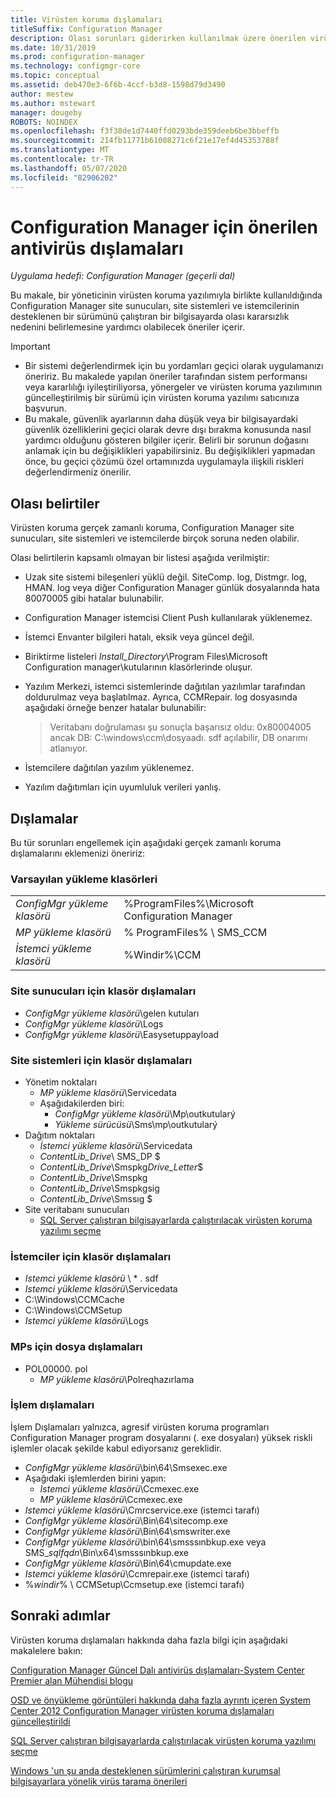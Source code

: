 ```yaml
---
title: Virüsten koruma dışlamaları
titleSuffix: Configuration Manager
description: Olası sorunları giderirken kullanılmak üzere önerilen virüsten koruma dışlamaları hakkında bilgi edinin.
ms.date: 10/31/2019
ms.prod: configuration-manager
ms.technology: configmgr-core
ms.topic: conceptual
ms.assetid: deb470e3-6f6b-4ccf-b3d8-1598d79d3490
author: mestew
ms.author: mstewart
manager: dougeby
ROBOTS: NOINDEX
ms.openlocfilehash: f3f38de1d7440ffd0293bde359deeb6be3bbeffb
ms.sourcegitcommit: 214fb11771b61008271c6f21e17ef4d45353788f
ms.translationtype: MT
ms.contentlocale: tr-TR
ms.lasthandoff: 05/07/2020
ms.locfileid: "82906202"
---
```

# <a name="recommended-antivirus-exclusions-for-configuration-manager"></a>Configuration Manager için önerilen antivirüs dışlamaları

*Uygulama hedefi: Configuration Manager (geçerli dal)*

Bu makale, bir yöneticinin virüsten koruma yazılımıyla birlikte kullanıldığında Configuration Manager site sunucuları, site sistemleri ve istemcilerinin desteklenen bir sürümünü çalıştıran bir bilgisayarda olası kararsızlık nedenini belirlemesine yardımcı olabilecek öneriler içerir.

> [!IMPORTANT]
>
> - Bir sistemi değerlendirmek için bu yordamları geçici olarak uygulamanızı öneririz. Bu makalede yapılan öneriler tarafından sistem performansı veya kararlılığı iyileştiriliyorsa, yönergeler ve virüsten koruma yazılımının güncelleştirilmiş bir sürümü için virüsten koruma yazılımı satıcınıza başvurun.
> - Bu makale, güvenlik ayarlarının daha düşük veya bir bilgisayardaki güvenlik özelliklerini geçici olarak devre dışı bırakma konusunda nasıl yardımcı olduğunu gösteren bilgiler içerir. Belirli bir sorunun doğasını anlamak için bu değişiklikleri yapabilirsiniz. Bu değişiklikleri yapmadan önce, bu geçici çözümü özel ortamınızda uygulamayla ilişkili riskleri değerlendirmeniz önerilir.

## <a name="possible-symptoms"></a>Olası belirtiler 

Virüsten koruma gerçek zamanlı koruma, Configuration Manager site sunucuları, site sistemleri ve istemcilerde birçok soruna neden olabilir.

Olası belirtilerin kapsamlı olmayan bir listesi aşağıda verilmiştir:

- Uzak site sistemi bileşenleri yüklü değil. SiteComp. log, Distmgr. log, HMAN. log veya diğer Configuration Manager günlük dosyalarında hata 80070005 gibi hatalar bulunabilir.
- Configuration Manager istemcisi Client Push kullanılarak yüklenemez.
- İstemci Envanter bilgileri hatalı, eksik veya güncel değil.
- Biriktirme listeleri *Install_Directory*\Program Files\Microsoft Configuration manager\kutularının klasörlerinde oluşur.
- Yazılım Merkezi, istemci sistemlerinde dağıtılan yazılımlar tarafından doldurulmaz veya başlatılmaz. Ayrıca, CCMRepair. log dosyasında aşağıdaki örneğe benzer hatalar bulunabilir:

  > Veritabanı doğrulaması şu sonuçla başarısız oldu: 0x80004005 ancak DB: C:\windows\ccm\dosyaadı. sdf açılabilir, DB onarımı atlanıyor.

- İstemcilere dağıtılan yazılım yüklenemez.
- Yazılım dağıtımları için uyumluluk verileri yanlış.

## <a name="exclusions"></a>Dışlamalar

Bu tür sorunları engellemek için aşağıdaki gerçek zamanlı koruma dışlamalarını eklemenizi öneririz:

### <a name="default-installation-folders"></a>Varsayılan yükleme klasörleri

|  |  |
| - | - |
|*ConfigMgr yükleme klasörü*  |  %ProgramFiles%\Microsoft Configuration Manager  |  
|*MP yükleme klasörü*  |% ProgramFiles% \ SMS_CCM  |  
|*İstemci yükleme klasörü*  |%Windir%\CCM  |  

### <a name="folder-exclusions-for-site-servers"></a>Site sunucuları için klasör dışlamaları

- *ConfigMgr yükleme klasörü*\gelen kutuları
- *ConfigMgr yükleme klasörü*\Logs
- *ConfigMgr yükleme klasörü*\Easysetuppayload

### <a name="folder-exclusions-for-site-systems"></a>Site sistemleri için klasör dışlamaları

- Yönetim noktaları
  - *MP yükleme klasörü*\Servicedata
  - Aşağıdakilerden biri:
    - *ConfigMgr yükleme klasörü*\Mp\outkutularý
    - *Yükleme sürücüsü*\Sms\mp\outkutularý
- Dağıtım noktaları
  - *İstemci yükleme klasörü*\Servicedata
  - *ContentLib_Drive*\ SMS_DP $
  - *ContentLib_Drive*\Smspkg*Drive_Letter*$
  - *ContentLib_Drive*\Smspkg
  - *ContentLib_Drive*\Smspkgsig
  - *ContentLib_Drive*\Smssıg $
- Site veritabanı sunucuları
  - [SQL Server çalıştıran bilgisayarlarda çalıştırılacak virüsten koruma yazılımı seçme](https://support.microsoft.com/en-us/help/309422)

### <a name="folder-exclusions-for-clients"></a>İstemciler için klasör dışlamaları

- *Istemci yükleme klasörü* \\ \* . sdf
- *Istemci yükleme klasörü*\Servicedata
- C:\Windows\CCMCache
- C:\Windows\CCMSetup
- *Istemci yükleme klasörü*\Logs

### <a name="file-exclusions-for-mps"></a>MPs için dosya dışlamaları

- POL00000. pol
  - *MP yükleme klasörü*\Polreqhazırlama

### <a name="process-exclusions"></a>İşlem dışlamaları

İşlem Dışlamaları yalnızca, agresif virüsten koruma programları Configuration Manager program dosyalarını (. exe dosyaları) yüksek riskli işlemler olacak şekilde kabul ediyorsanız gereklidir.

- *ConfigMgr yükleme klasörü*\bin\64\Smsexec.exe
- Aşağıdaki işlemlerden birini yapın:
  - *Istemci yükleme klasörü*\Ccmexec.exe
  - *MP yükleme klasörü*\Ccmexec.exe
- *Istemci yükleme klasörü*\Cmrcservice.exe (istemci tarafı)
- *ConfigMgr yükleme klasörü*\Bin\64\sitecomp.exe
- *ConfigMgr yükleme klasörü*\Bin\64\smswriter.exe
- *ConfigMgr yükleme klasörü*\bin\64\smsssınbkup.exe veya SMS_*sqlfqdn*\Bin\x64\smsssınbkup.exe
- *ConfigMgr yükleme klasörü*\Bin\64\cmupdate.exe
- *Istemci yükleme klasörü*\Ccmrepair.exe (istemci tarafı)
- %*windir*% \ CCMSetup\Ccmsetup.exe (istemci tarafı)

## <a name="next-steps"></a>Sonraki adımlar

Virüsten koruma dışlamaları hakkında daha fazla bilgi için aşağıdaki makalelere bakın:

[Configuration Manager Güncel Dalı antivirüs dışlamaları-System Center Premier alan Mühendisi blogu](https://techcommunity.microsoft.com/t5/core-infrastructure-and-security/configuration-manager-current-branch-antivirus-exclusions/ba-p/884831)

[OSD ve önyükleme görüntüleri hakkında daha fazla ayrıntı içeren System Center 2012 Configuration Manager virüsten koruma dışlamaları güncelleştirildi](https://techcommunity.microsoft.com/t5/core-infrastructure-and-security/updated-system-center-2012-configuration-manager-antivirus/ba-p/884371)

[SQL Server çalıştıran bilgisayarlarda çalıştırılacak virüsten koruma yazılımı seçme](https://support.microsoft.com/help/309422/how-to-choose-antivirus-software-to-run-on-computers-that-are-running-sql-server)

[Windows 'un şu anda desteklenen sürümlerini çalıştıran kurumsal bilgisayarlara yönelik virüs tarama önerileri](https://support.microsoft.com/help/822158/virus-scanning-recommendations-for-enterprise-computers-that-are-running-currently-supported-versions-of-windows)
